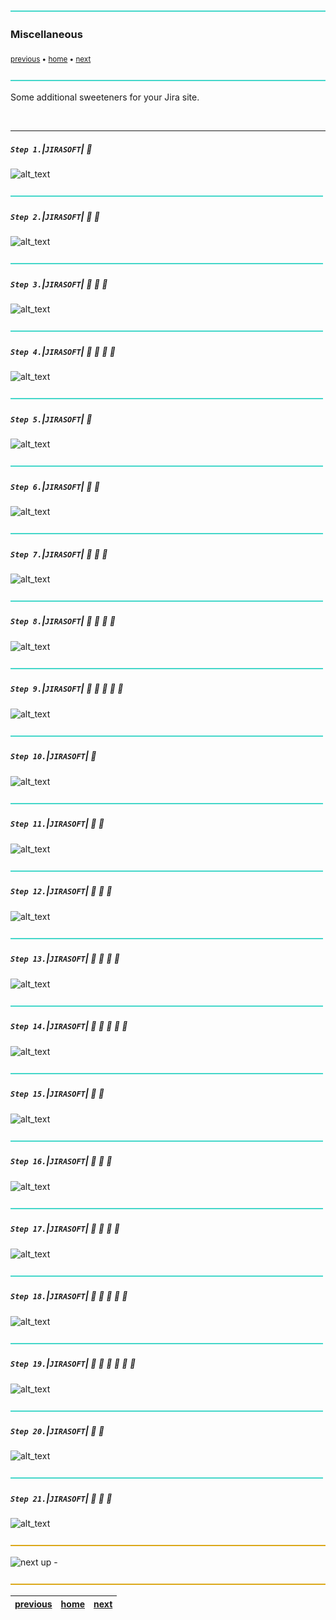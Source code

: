 ![](../images/line3.png)

### Miscellaneous

<sub>[previous](../workflow/README.md#user-content-workdlow) • [home](../README.md#user-content-jira-software) • [next](../README.md#user-content-jira-software)</sub>

![](../images/line3.png)

Some additional sweeteners for your Jira site.

<br>

---

##### `Step 1.`\|`JIRASOFT`| :small_blue_diamond:


![alt_text](images/.png)

![](../images/line2.png)

##### `Step 2.`\|`JIRASOFT`| :small_blue_diamond: :small_blue_diamond: 

![alt_text](images/.png)

![](../images/line2.png)

##### `Step 3.`\|`JIRASOFT`| :small_blue_diamond: :small_blue_diamond: :small_blue_diamond:

![alt_text](images/.png)

![](../images/line2.png)

##### `Step 4.`\|`JIRASOFT`| :small_blue_diamond: :small_blue_diamond: :small_blue_diamond: :small_blue_diamond:

![alt_text](images/.png)

![](../images/line2.png)

##### `Step 5.`\|`JIRASOFT`| :small_orange_diamond:

![alt_text](images/.png)

![](../images/line2.png)

##### `Step 6.`\|`JIRASOFT`| :small_orange_diamond: :small_blue_diamond:

![alt_text](images/.png)

![](../images/line2.png)

##### `Step 7.`\|`JIRASOFT`| :small_orange_diamond: :small_blue_diamond: :small_blue_diamond:

![alt_text](images/.png)

![](../images/line2.png)

##### `Step 8.`\|`JIRASOFT`| :small_orange_diamond: :small_blue_diamond: :small_blue_diamond: :small_blue_diamond:

![alt_text](images/.png)

![](../images/line2.png)

##### `Step 9.`\|`JIRASOFT`| :small_orange_diamond: :small_blue_diamond: :small_blue_diamond: :small_blue_diamond: :small_blue_diamond:

![alt_text](images/.png)

![](../images/line2.png)

##### `Step 10.`\|`JIRASOFT`| :large_blue_diamond:

![alt_text](images/.png)

![](../images/line2.png)

##### `Step 11.`\|`JIRASOFT`| :large_blue_diamond: :small_blue_diamond: 

![alt_text](images/.png)

![](../images/line2.png)

##### `Step 12.`\|`JIRASOFT`| :large_blue_diamond: :small_blue_diamond: :small_blue_diamond: 

![alt_text](images/.png)

![](../images/line2.png)

##### `Step 13.`\|`JIRASOFT`| :large_blue_diamond: :small_blue_diamond: :small_blue_diamond:  :small_blue_diamond: 

![alt_text](images/.png)

![](../images/line2.png)

##### `Step 14.`\|`JIRASOFT`| :large_blue_diamond: :small_blue_diamond: :small_blue_diamond: :small_blue_diamond:  :small_blue_diamond: 

![alt_text](images/.png)

![](../images/line2.png)

##### `Step 15.`\|`JIRASOFT`| :large_blue_diamond: :small_orange_diamond: 

![alt_text](images/.png)

![](../images/line2.png)

##### `Step 16.`\|`JIRASOFT`| :large_blue_diamond: :small_orange_diamond:   :small_blue_diamond: 

![alt_text](images/.png)

![](../images/line2.png)

##### `Step 17.`\|`JIRASOFT`| :large_blue_diamond: :small_orange_diamond: :small_blue_diamond: :small_blue_diamond:

![alt_text](images/.png)

![](../images/line2.png)

##### `Step 18.`\|`JIRASOFT`| :large_blue_diamond: :small_orange_diamond: :small_blue_diamond: :small_blue_diamond: :small_blue_diamond:

![alt_text](images/.png)

![](../images/line2.png)

##### `Step 19.`\|`JIRASOFT`| :large_blue_diamond: :small_orange_diamond: :small_blue_diamond: :small_blue_diamond: :small_blue_diamond: :small_blue_diamond:

![alt_text](images/.png)

![](../images/line2.png)

##### `Step 20.`\|`JIRASOFT`| :large_blue_diamond: :large_blue_diamond:

![alt_text](images/.png)

![](../images/line2.png)

##### `Step 21.`\|`JIRASOFT`| :large_blue_diamond: :large_blue_diamond: :small_blue_diamond:

![alt_text](images/.png)

![](../images/line.png)

<!-- <img src="https://via.placeholder.com/1000x100/45D7CA/000000/?text=Next Up - ADD NEXT PAGE"> -->

![next up - ](images/banner.png)

![](../images/line.png)

| [previous](../workflow/README.md#user-content-workdlow)| [home](../README.md#user-content-jira-software) | [next](../README.md#user-content-jira-software)|
|---|---|---|
